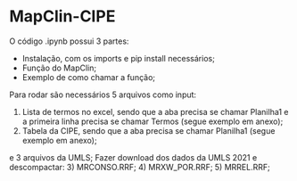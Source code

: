 # MapClin-CIPE

O código .ipynb possui 3 partes:
- Instalação, com os imports e pip install necessários;
- Função do MapClin;
- Exemplo de como chamar a função;

Para rodar são necessários 5 arquivos como input:
1) Lista de termos no excel, sendo que a aba precisa se chamar Planilha1 e a primeira linha precisa se chamar Termos (segue exemplo em anexo);
2) Tabela da CIPE, sendo que a aba precisa se chamar Planilha1 (segue exemplo em anexo);

e 3 arquivos da UMLS; Fazer download dos dados da UMLS 2021 e descompactar:
3) MRCONSO.RRF;
4) MRXW_POR.RRF;
5) MRREL.RRF;
